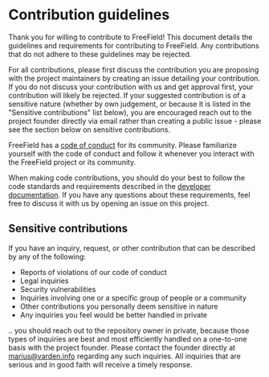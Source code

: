 # Contribution guidelines

Thank you for willing to contribute to FreeField! This document details the
guidelines and requirements for contributing to FreeField. Any contributions
that do not adhere to these guidelines may be rejected.

For all contributions, please first discuss the contribution you are proposing
with the project maintainers by creating an issue detailing your contribution.
If you do not discuss your contribution with us and get approval first, your
contribution will likely be rejected. If your suggested contribution is of a
sensitive nature (whether by own judgement, or because it is listed in the
"Sensitive contributions" list below), you are encouraged reach out to the
project founder directly via email rather than creating a public issue - please
see the section below on sensitive contributions.

FreeField has a [code of conduct][code_of_conduct] for its community. Please
familiarize yourself with the code of conduct and follow it whenever you
interact with the FreeField project or its community.

When making code contributions, you should do your best to follow the code
standards and requirements described in the [developer documentation][dev_docs].
If you have any questions about these requirements, feel free to discuss it with
us by opening an issue on this project.

## Sensitive contributions

If you have an inquiry, request, or other contribution that can be described by
any of the following:

- Reports of violations of our code of conduct
- Legal inquiries
- Security vulnerabilities
- Inquiries involving one or a specific group of people or a community
- Other contributions you personally deem sensitive in nature
- Any inquiries you feel would be better handled in private

.. you should reach out to the repository owner in private, because those types
of inquiries are best and most efficiently handled on a one-to-one basis with
the project founder. Please contact the founder directly at marius@varden.info
regarding any such inquiries. All inquiries that are serious and in good faith
will receive a timely response.

[code_of_conduct]: ./CODE_OF_CONDUCT.md
[dev_docs]: https://freefield.readthedocs.io/en/latest/
